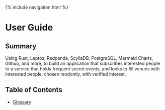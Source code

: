 {% include navigation.html %}

# User Guide

## Summary

Using Rust, Leptos, Redpanda, ScyllaDB, PostgreSQL, Mermaid Charts, Github, and more, to build an application that subscribes interested people to a service that holds frequent secret events, and looks to fill venues with interested people, chosen randomly, with verified interest.

## Table of Contents

- [Glossary](./glossary.md)
